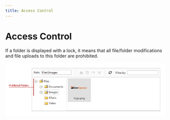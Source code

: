 ```yaml
---
title: Access Control
---
```

# Access Control
If a folder is displayed with a lock, it means that all file/folder modifications and file uploads to this folder are prohibited.

![EUD_FileManager_access](../../images/Img22650.png)